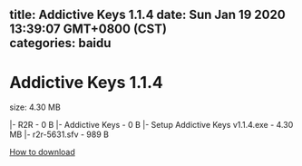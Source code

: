 
title: Addictive Keys 1.1.4
date: Sun Jan 19 2020 13:39:07 GMT+0800 (CST)    
categories: baidu
---

# Addictive Keys 1.1.4
size: 4.30 MB
 
 
|- R2R - 0 B
|- Addictive Keys - 0 B
|- Setup Addictive Keys v1.1.4.exe - 4.30 MB
|- r2r-5631.sfv - 989 B

[How to download](https://bpcam.bemobtrk.com/go/2ceec3aa-1ca2-46d6-b9ff-aaa5c184517c?jno=4389)